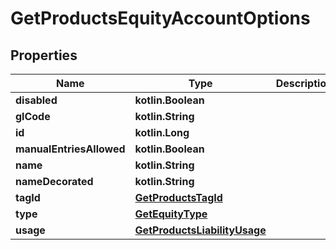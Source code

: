 
# GetProductsEquityAccountOptions

## Properties
| Name | Type | Description | Notes |
| ------------ | ------------- | ------------- | ------------- |
| **disabled** | **kotlin.Boolean** |  |  [optional] |
| **glCode** | **kotlin.String** |  |  [optional] |
| **id** | **kotlin.Long** |  |  [optional] |
| **manualEntriesAllowed** | **kotlin.Boolean** |  |  [optional] |
| **name** | **kotlin.String** |  |  [optional] |
| **nameDecorated** | **kotlin.String** |  |  [optional] |
| **tagId** | [**GetProductsTagId**](GetProductsTagId.md) |  |  [optional] |
| **type** | [**GetEquityType**](GetEquityType.md) |  |  [optional] |
| **usage** | [**GetProductsLiabilityUsage**](GetProductsLiabilityUsage.md) |  |  [optional] |



